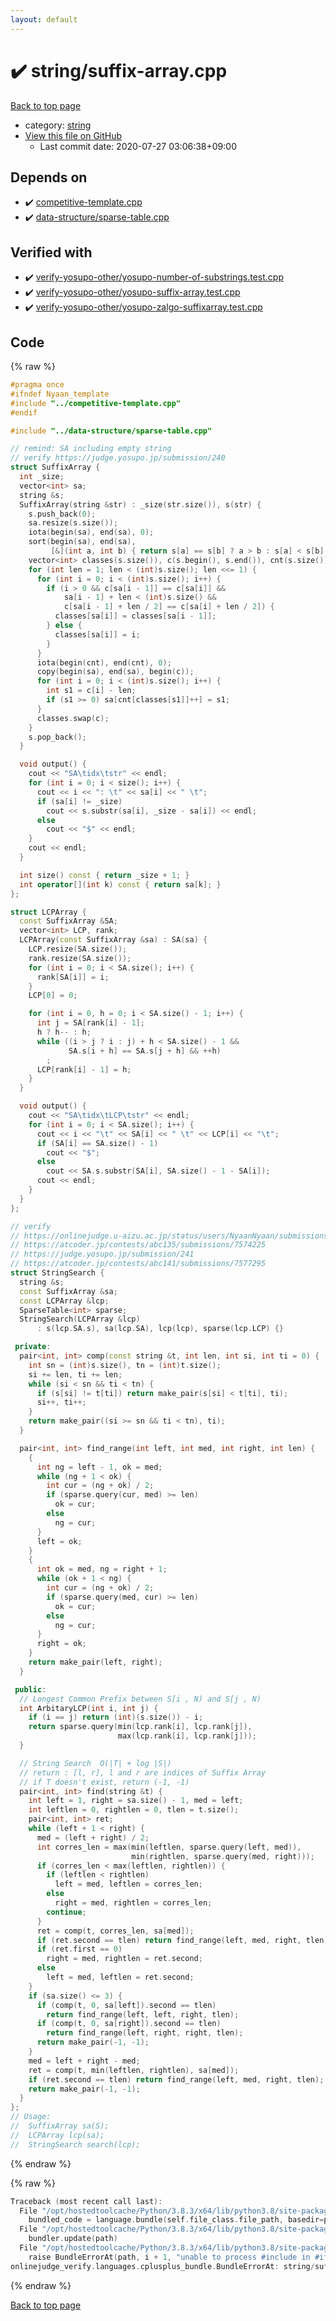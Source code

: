 ```yaml
---
layout: default
---
```


<!-- mathjax config similar to math.stackexchange -->
<script type="text/javascript" async
  src="https://cdnjs.cloudflare.com/ajax/libs/mathjax/2.7.5/MathJax.js?config=TeX-MML-AM_CHTML">
</script>
<script type="text/x-mathjax-config">
  MathJax.Hub.Config({
    TeX: { equationNumbers: { autoNumber: "AMS" }},
    tex2jax: {
      inlineMath: [ ['$','$'] ],
      processEscapes: true
    },
    "HTML-CSS": { matchFontHeight: false },
    displayAlign: "left",
    displayIndent: "2em"
  });
</script>

<script type="text/javascript" src="https://cdnjs.cloudflare.com/ajax/libs/jquery/3.4.1/jquery.min.js"></script>
<script src="https://cdn.jsdelivr.net/npm/jquery-balloon-js@1.1.2/jquery.balloon.min.js" integrity="sha256-ZEYs9VrgAeNuPvs15E39OsyOJaIkXEEt10fzxJ20+2I=" crossorigin="anonymous"></script>
<script type="text/javascript" src="../../assets/js/copy-button.js"></script>
<link rel="stylesheet" href="../../assets/css/copy-button.css" />


# :heavy_check_mark: string/suffix-array.cpp

<a href="../../index.html">Back to top page</a>

* category: <a href="../../index.html#b45cffe084dd3d20d928bee85e7b0f21">string</a>
* <a href="{{ site.github.repository_url }}/blob/master/string/suffix-array.cpp">View this file on GitHub</a>
    - Last commit date: 2020-07-27 03:06:38+09:00




## Depends on

* :heavy_check_mark: <a href="../competitive-template.cpp.html">competitive-template.cpp</a>
* :heavy_check_mark: <a href="../data-structure/sparse-table.cpp.html">data-structure/sparse-table.cpp</a>


## Verified with

* :heavy_check_mark: <a href="../../verify/verify-yosupo-other/yosupo-number-of-substrings.test.cpp.html">verify-yosupo-other/yosupo-number-of-substrings.test.cpp</a>
* :heavy_check_mark: <a href="../../verify/verify-yosupo-other/yosupo-suffix-array.test.cpp.html">verify-yosupo-other/yosupo-suffix-array.test.cpp</a>
* :heavy_check_mark: <a href="../../verify/verify-yosupo-other/yosupo-zalgo-suffixarray.test.cpp.html">verify-yosupo-other/yosupo-zalgo-suffixarray.test.cpp</a>


## Code

<a id="unbundled"></a>
{% raw %}
```cpp
#pragma once
#ifndef Nyaan_template
#include "../competitive-template.cpp"
#endif

#include "../data-structure/sparse-table.cpp"

// remind: SA including empty string
// verify https://judge.yosupo.jp/submission/240
struct SuffixArray {
  int _size;
  vector<int> sa;
  string &s;
  SuffixArray(string &str) : _size(str.size()), s(str) {
    s.push_back(0);
    sa.resize(s.size());
    iota(begin(sa), end(sa), 0);
    sort(begin(sa), end(sa),
         [&](int a, int b) { return s[a] == s[b] ? a > b : s[a] < s[b]; });
    vector<int> classes(s.size()), c(s.begin(), s.end()), cnt(s.size());
    for (int len = 1; len < (int)s.size(); len <<= 1) {
      for (int i = 0; i < (int)s.size(); i++) {
        if (i > 0 && c[sa[i - 1]] == c[sa[i]] &&
            sa[i - 1] + len < (int)s.size() &&
            c[sa[i - 1] + len / 2] == c[sa[i] + len / 2]) {
          classes[sa[i]] = classes[sa[i - 1]];
        } else {
          classes[sa[i]] = i;
        }
      }
      iota(begin(cnt), end(cnt), 0);
      copy(begin(sa), end(sa), begin(c));
      for (int i = 0; i < (int)s.size(); i++) {
        int s1 = c[i] - len;
        if (s1 >= 0) sa[cnt[classes[s1]]++] = s1;
      }
      classes.swap(c);
    }
    s.pop_back();
  }

  void output() {
    cout << "SA\tidx\tstr" << endl;
    for (int i = 0; i < size(); i++) {
      cout << i << ": \t" << sa[i] << " \t";
      if (sa[i] != _size)
        cout << s.substr(sa[i], _size - sa[i]) << endl;
      else
        cout << "$" << endl;
    }
    cout << endl;
  }

  int size() const { return _size + 1; }
  int operator[](int k) const { return sa[k]; }
};

struct LCPArray {
  const SuffixArray &SA;
  vector<int> LCP, rank;
  LCPArray(const SuffixArray &sa) : SA(sa) {
    LCP.resize(SA.size());
    rank.resize(SA.size());
    for (int i = 0; i < SA.size(); i++) {
      rank[SA[i]] = i;
    }
    LCP[0] = 0;

    for (int i = 0, h = 0; i < SA.size() - 1; i++) {
      int j = SA[rank[i] - 1];
      h ? h-- : h;
      while ((i > j ? i : j) + h < SA.size() - 1 &&
             SA.s[i + h] == SA.s[j + h] && ++h)
        ;
      LCP[rank[i] - 1] = h;
    }
  }

  void output() {
    cout << "SA\tidx\tLCP\tstr" << endl;
    for (int i = 0; i < SA.size(); i++) {
      cout << i << "\t" << SA[i] << " \t" << LCP[i] << "\t";
      if (SA[i] == SA.size() - 1)
        cout << "$";
      else
        cout << SA.s.substr(SA[i], SA.size() - 1 - SA[i]);
      cout << endl;
    }
  }
};

// verify
// https://onlinejudge.u-aizu.ac.jp/status/users/NyaanNyaan/submissions/1/ALDS1_14_D/judge/3874273/C++14
// https://atcoder.jp/contests/abc135/submissions/7574225
// https://judge.yosupo.jp/submission/241
// https://atcoder.jp/contests/abc141/submissions/7577295
struct StringSearch {
  string &s;
  const SuffixArray &sa;
  const LCPArray &lcp;
  SparseTable<int> sparse;
  StringSearch(LCPArray &lcp)
      : s(lcp.SA.s), sa(lcp.SA), lcp(lcp), sparse(lcp.LCP) {}

 private:
  pair<int, int> comp(const string &t, int len, int si, int ti = 0) {
    int sn = (int)s.size(), tn = (int)t.size();
    si += len, ti += len;
    while (si < sn && ti < tn) {
      if (s[si] != t[ti]) return make_pair(s[si] < t[ti], ti);
      si++, ti++;
    }
    return make_pair((si >= sn && ti < tn), ti);
  }

  pair<int, int> find_range(int left, int med, int right, int len) {
    {
      int ng = left - 1, ok = med;
      while (ng + 1 < ok) {
        int cur = (ng + ok) / 2;
        if (sparse.query(cur, med) >= len)
          ok = cur;
        else
          ng = cur;
      }
      left = ok;
    }
    {
      int ok = med, ng = right + 1;
      while (ok + 1 < ng) {
        int cur = (ng + ok) / 2;
        if (sparse.query(med, cur) >= len)
          ok = cur;
        else
          ng = cur;
      }
      right = ok;
    }
    return make_pair(left, right);
  }

 public:
  // Longest Common Prefix between S[i , N) and S[j , N)
  int ArbitaryLCP(int i, int j) {
    if (i == j) return (int)(s.size()) - i;
    return sparse.query(min(lcp.rank[i], lcp.rank[j]),
                        max(lcp.rank[i], lcp.rank[j]));
  }

  // String Search  O(|T| + log |S|) 
  // return : [l, r], l and r are indices of Suffix Array
  // if T doesn't exist, return (-1, -1)
  pair<int, int> find(string &t) {
    int left = 1, right = sa.size() - 1, med = left;
    int leftlen = 0, rightlen = 0, tlen = t.size();
    pair<int, int> ret;
    while (left + 1 < right) {
      med = (left + right) / 2;
      int corres_len = max(min(leftlen, sparse.query(left, med)),
                           min(rightlen, sparse.query(med, right)));
      if (corres_len < max(leftlen, rightlen)) {
        if (leftlen < rightlen)
          left = med, leftlen = corres_len;
        else
          right = med, rightlen = corres_len;
        continue;
      }
      ret = comp(t, corres_len, sa[med]);
      if (ret.second == tlen) return find_range(left, med, right, tlen);
      if (ret.first == 0)
        right = med, rightlen = ret.second;
      else
        left = med, leftlen = ret.second;
    }
    if (sa.size() <= 3) {
      if (comp(t, 0, sa[left]).second == tlen)
        return find_range(left, left, right, tlen);
      if (comp(t, 0, sa[right]).second == tlen)
        return find_range(left, right, right, tlen);
      return make_pair(-1, -1);
    }
    med = left + right - med;
    ret = comp(t, min(leftlen, rightlen), sa[med]);
    if (ret.second == tlen) return find_range(left, med, right, tlen);
    return make_pair(-1, -1);
  }
};
// Usage:
//  SuffixArray sa(S);
//  LCPArray lcp(sa);
//  StringSearch search(lcp);
```
{% endraw %}

<a id="bundled"></a>
{% raw %}
```cpp
Traceback (most recent call last):
  File "/opt/hostedtoolcache/Python/3.8.3/x64/lib/python3.8/site-packages/onlinejudge_verify/docs.py", line 349, in write_contents
    bundled_code = language.bundle(self.file_class.file_path, basedir=pathlib.Path.cwd())
  File "/opt/hostedtoolcache/Python/3.8.3/x64/lib/python3.8/site-packages/onlinejudge_verify/languages/cplusplus.py", line 185, in bundle
    bundler.update(path)
  File "/opt/hostedtoolcache/Python/3.8.3/x64/lib/python3.8/site-packages/onlinejudge_verify/languages/cplusplus_bundle.py", line 306, in update
    raise BundleErrorAt(path, i + 1, "unable to process #include in #if / #ifdef / #ifndef other than include guards")
onlinejudge_verify.languages.cplusplus_bundle.BundleErrorAt: string/suffix-array.cpp: line 3: unable to process #include in #if / #ifdef / #ifndef other than include guards

```
{% endraw %}

<a href="../../index.html">Back to top page</a>

